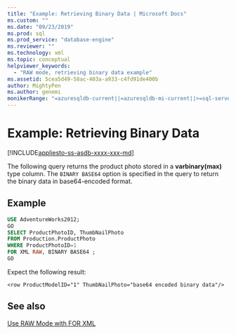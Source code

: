 ```yaml
---
title: "Example: Retrieving Binary Data | Microsoft Docs"
ms.custom: ""
ms.date: "09/23/2019"
ms.prod: sql
ms.prod_service: "database-engine"
ms.reviewer: ""
ms.technology: xml
ms.topic: conceptual
helpviewer_keywords: 
  - "RAW mode, retrieving binary data example"
ms.assetid: 5cea5d49-58ac-403a-a933-c4fd91de400b
author: MightyPen
ms.author: genemi
monikerRange: "=azuresqldb-current||=azuresqldb-mi-current||>=sql-server-2016||>=sql-server-linux-2017||=sqlallproducts-allversions"
---
```

# Example: Retrieving Binary Data

[!INCLUDE[appliesto-ss-asdb-xxxx-xxx-md](../../includes/appliesto-ss-asdb-xxxx-xxx-md.md)]

The following query returns the product photo stored in a **varbinary(max)** type column. The `BINARY BASE64` option is specified in the query to return the binary data in base64-encoded format.

## Example

```sql
USE AdventureWorks2012;
GO
SELECT ProductPhotoID, ThumbNailPhoto
FROM Production.ProductPhoto
WHERE ProductPhotoID=1
FOR XML RAW, BINARY BASE64 ;
GO
```

Expect the following result:

```console
<row ProductModelID="1" ThumbNailPhoto="base64 encoded binary data"/>
```

## See also

[Use RAW Mode with FOR XML](../../relational-databases/xml/use-raw-mode-with-for-xml.md)
